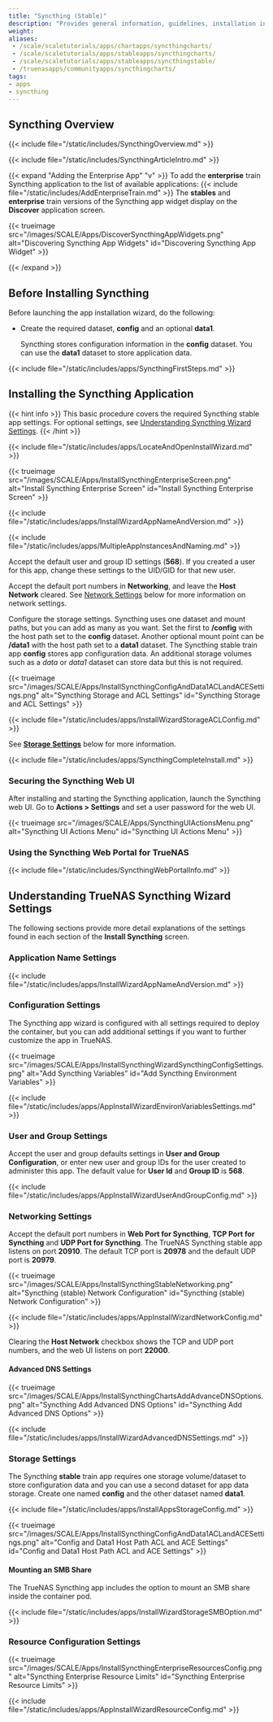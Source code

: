 ```yaml
---
title: "Syncthing (Stable)"
description: "Provides general information, guidelines, installation instructions, and use scenarios for the offical version of Syncthing in the stable app train."
weight: 
aliases:
 - /scale/scaletutorials/apps/chartapps/syncthingcharts/
 - /scale/scaletutorials/apps/stableapps/syncthingcharts/
 - /scale/scaletutorials/apps/stableapps/syncthingstable/
 - /truenasapps/communityapps/syncthingcharts/
tags:
- apps
- syncthing
---
```


## Syncthing Overview
{{< include file="/static/includes/SyncthingOverview.md" >}}

{{< include file="/static/includes/SyncthingArticleIntro.md" >}}

{{< expand "Adding the Enterprise App" "v" >}}
To add the **enterprise** train Syncthing application to the list of available applications:
{{< include file="/static/includes/AddEnterpriseTrain.md" >}}
The **stables** and **enterprise** train versions of the Syncthing app widget display on the **Discover** application screen.

{{< trueimage src="/images/SCALE/Apps/DiscoverSyncthingAppWidgets.png" alt="Discovering Syncthing App Widgets" id="Discovering Syncthing App Widget" >}}

{{< /expand >}}

## Before Installing Syncthing
Before launching the app installation wizard, do the following:

* Create the required dataset, **config** and an optional **data1**.
  
  Syncthing stores configuration  information in the **config** dataset. You can use the **data1** dataset to store application data.

{{< include file="/static/includes/apps/SyncthingFirstSteps.md" >}}

## Installing the Syncthing Application
{{< hint info >}}
This basic procedure covers the required Syncthing stable app settings.
For optional settings, see [Understanding Syncthing Wizard Settings](#understanding-Sycnthing-wizard-settings).
{{< /hint >}}

{{< include file="/static/includes/apps/LocateAndOpenInstallWizard.md" >}}

{{< trueimage src="/images/SCALE/Apps/InstallSyncthingEnterpriseScreen.png" alt="Install Syncthing Enterprise Screen" id="Install Syncthing Enterprise Screen" >}}

{{< include file="/static/includes/apps/InstallWizardAppNameAndVersion.md" >}}

{{< include file="/static/includes/apps/MultipleAppInstancesAndNaming.md" >}}

Accept the default user and group ID settings (**568**).
If you created a user for this app, change these settings to the UID/GID for that new user.

Accept the default port numbers in **Networking**, and leave the **Host Network** cleared.
See [Network Settings](#networking-settings) below for more information on network settings.

Configure the storage settings.
Syncthing uses one dataset and mount paths, but you can add as many as you want. Set the first to **/config** with the host path set to the **config** dataset.
Another optional mount point can be **/data1** with the host path set to a **data1** dataset.
The Syncthing stable train app **config** stores app configuration data.
An additional storage volumes such as a *data* or *data1* dataset can store data but this is not required.

{{< trueimage src="/images/SCALE/Apps/InstallSyncthingConfigAndData1ACLandACESettings.png" alt="Syncthing Storage and ACL Settings" id="Syncthing Storage and ACL Settings" >}}

{{< include file="/static/includes/apps/InstallWizardStorageACLConfig.md" >}}

See [**Storage Settings**](#storage-settings) below for more information.

{{< include file="/static/includes/apps/SyncthingCompleteInstall.md" >}}

### Securing the Syncthing Web UI
After installing and starting the Syncthing application, launch the Syncthing web UI.
Go to **Actions > Settings** and set a user password for the web UI.

{{< trueimage src="/images/SCALE/Apps/SyncthingUIActionsMenu.png" alt="Syncthing UI Actions Menu" id="Syncthing UI Actions Menu" >}}

### Using the Syncthing Web Portal for TrueNAS

{{< include file="/static/includes/SyncthingWebPortalInfo.md" >}}

## Understanding TrueNAS Syncthing Wizard Settings
The following sections provide more detail explanations of the settings found in each section of the **Install Syncthing** screen.

### Application Name Settings

{{< include file="/static/includes/apps/InstallWizardAppNameAndVersion.md" >}}

### Configuration Settings
The Syncthing app wizard is configured with all settings required to deploy the container, but you can add additional settings if you want to further customize the app in TrueNAS.

{{< trueimage src="/images/SCALE/Apps/InstallSyncthingWizardSyncthingConfigSettings.png" alt="Add Syncthing Variables" id="Add Syncthing Environment Variables" >}}

{{< include file="/static/includes/apps/AppInstallWizardEnvironVariablesSettings.md" >}}

### User and Group Settings
Accept the user and group defaults settings in **User and Group Configuration**, or enter new user and group IDs for the user created to administer this app.
The default value for **User Id** and **Group ID** is **568**.

{{< include file="/static/includes/apps/AppInstallWizardUserAndGroupConfig.md" >}}

### Networking Settings
Accept the default port numbers in **Web Port for Syncthing**, **TCP Port for Syncthing** and **UDP Port for Syncthing**.
The TrueNAS Syncthing stable app listens on port **20910**.
The default TCP port is **20978** and the default UDP port is **20979**.

{{< trueimage src="/images/SCALE/Apps/InstallSyncthingStableNetworking.png" alt="Syncthing (stable) Network Configuration" id="Syncthing (stable) Network Configuration" >}}

{{< include file="/static/includes/apps/AppInstallWizardNetworkConfig.md" >}}

Clearing the **Host Network** checkbox shows the TCP and UDP port numbers, and the web UI listens on port **22000**. 

#### Advanced DNS Settings

{{< trueimage src="/images/SCALE/Apps/InstallSyncthingChartsAddAdvanceDNSOptions.png" alt="Syncthing Add Advanced DNS Options" id="Syncthing Add Advanced DNS Options" >}}

{{< include file="/static/includes/apps/InstallWizardAdvancedDNSSettings.md" >}}

### Storage Settings
The Syncthing **stable** train app requires one storage volume/dataset to store configuration data and you can use a second dataset for app data storage. Create one named **config** and the other dataset named **data1**.

{{< include file="/static/includes/apps/InstallAppsStorageConfig.md" >}}

{{< trueimage src="/images/SCALE/Apps/InstallSyncthingConfigAndData1ACLandACESettings.png" alt="Config and Data1 Host Path ACL and ACE Settings" id="Config and Data1 Host Path ACL and ACE Settings" >}}

#### Mounting an SMB Share
The TrueNAS Syncthing app includes the option to mount an SMB share inside the container pod.

{{< include file="/static/includes/apps/InstallWizardStorageSMBOption.md" >}}

### Resource Configuration Settings

{{< trueimage src="/images/SCALE/Apps/InstallSyncthingEnterpriseResourcesConfig.png" alt="Syncthing Enterprise Resource Limits" id="Syncthing Enterprise Resource Limits" >}}

{{< include file="/static/includes/apps/AppInstallWizardResourceConfig.md" >}}
